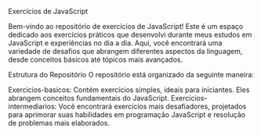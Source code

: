 Exercícios de JavaScript

Bem-vindo ao repositório de exercícios de JavaScript! Este é um espaço dedicado aos exercícios práticos que desenvolvi durante meus estudos em JavaScript e experiências no dia a dia. 
Aqui, você encontrará uma variedade de desafios que abrangem diferentes aspectos da linguagem, desde conceitos básicos até tópicos mais avançados.

Estrutura do Repositório
O repositório está organizado da seguinte maneira:

Exercicios-basicos: Contém exercícios simples, ideais para iniciantes. Eles abrangem conceitos fundamentais do JavaScript.
Exercicios-intermediarios: Você encontrará exercícios mais desafiadores, projetados para aprimorar suas habilidades em programação JavaScript e resolução de problemas mais elaborados.
